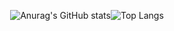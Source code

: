 <!-- ![header](https://capsule-render.vercel.app/api?type=waving&color=0:a82da8,100:da8f00&height=230&section=header&text=ThugMS&fontAlign=70&fontAlignY=40&fontSize=60&fontColor=ffffff) -->

<div align="center">
  
![Anurag's GitHub stats](https://github-readme-stats.vercel.app/api?username=ThugMS&show_icons=true&theme=tokyonight)![Top Langs](https://github-readme-stats.vercel.app/api/top-langs/?username=ThugMS&layout=compact&theme=tokyonight)
 </div>

